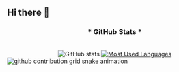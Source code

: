 ## Hi there 👋

<!--![snake gif](https://github.com/lucasarasa/lucasarasa/blob/output/github-contribution-grid-snake.gif)-->

<!--<div align="center">
  <a href="https://github.com/lucasarasa"><img height="150em" src="https://github-readme-stats.vercel.app/api?username=lucasarasa&show_icons=true&theme=synthwave&include_all_commits=true&count_private=true"/> 
  <img height="150em" src="https://github-readme-stats.vercel.app/api/top-langs/?username=lucasarasa&layout=compact&langs_count=16&theme=synthwave"/>
-->

<div style="text-align: center;" align="center">
  <h3>* GitHub Stats *</h3>
  <br>
  <img src="https://github-readme-stats-git-masterrstaa-rickstaa.vercel.app/api?username=lucasarasa&hide_title=true&show_icons=true&include_all_commits=false&count_private=true&line_height=25&hide=issues&bg_color=000&title_color=ff0000&text_color=FFF&border_radius=3&border_color=ff0000c&icon_color=FF00F6&theme=jolly" alt="GitHub stats">

  <a href="https://github.com/lucasarasa/github-readme-stats">
    <img src="https://github-readme-stats-git-masterrstaa-rickstaa.vercel.app/api/top-langs/?username=lucasarasa&line_height=10&card_width=290&layout=compact&hide_title=false&count_private=true&langs_count=4&show_icons=true&title_color=FF00F6&hide=html,css&bg_color=000&text_color=8B8B8B&border_radius=3&border_color=ff0000&count_private=true" alt="Most Used Languages">
  </a>
</div>


  <picture>
<source media="(prefers-color-scheme: dark)" srcset="https://raw.githubusercontent.com/lucasarasa/lucasarasa/output/github-contribution-grid-snake-dark.svg">
<source media="(prefers-color-scheme: light)" srcset="https://raw.githubusercontent.com/lucasarasa/lucasarasa/output/github-contribution-grid-snake.svg">
<img alt="github contribution grid snake animation" src="https://raw.githubusercontent.com/lucasarasa/lucasarasa/output/github-contribution-grid-snake.svg">
</picture>


<!--
**lucasarasa/lucasarasa** is a ✨ _special_ ✨ repository because its `README.md` (this file) appears on your GitHub profile.

Here are some ideas to get you started:

- 🔭 I’m currently working on ...
- 🌱 I’m currently learning ...
- 👯 I’m looking to collaborate on ...
- 🤔 I’m looking for help with ...
- 💬 Ask me about ...
- 📫 How to reach me: ...
- 😄 Pronouns: ...
- ⚡ Fun fact: ...
-->
